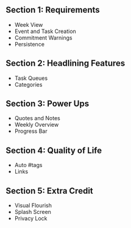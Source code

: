 ## Section 1: Requirements
- Week View
- Event and Task Creation
- Commitment Warnings
- Persistence

## Section 2: Headlining Features
- Task Queues
- Categories


## Section 3: Power Ups
- Quotes and Notes
- Weekly Overview
- Progress Bar

## Section 4: Quality of Life
- Auto #tags
- Links


## Section 5: Extra Credit
- Visual Flourish
- Splash Screen
- Privacy Lock
